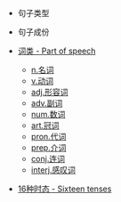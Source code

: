 - 句子类型

- 句子成份

- [词类 - Part of speech](english/part_of_speech.md)
  - [n.名词](english/word_noun.md)
  - [v.动词](english/word_verb.md)
  - [adj.形容词](english/word_adjective.md)
  - [adv.副词](english/word_adverb.md)
  - [num.数词](english/word_numeral.md)
  - [art.冠词](english/word_article.md)
  - [pron.代词](english/word_pronoun.md)
  - [prep.介词](english/word_preposition.md)
  - [conj.连词](english/word_conjunction.md)
  - [interj.感叹词](english/word_interjection.md)

- [16种时态 - Sixteen tenses](english/sixteen_tenses.md)